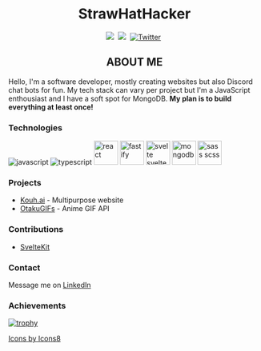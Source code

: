 <h1 align="center">StrawHatHacker</h1>

<p align="center">
    <a href="https://www.linkedin.com/in/panos-ntais">
        <img src="https://img.shields.io/badge/-LINKEDIN-blue?logo=linkedin&logoWidth=15&color=0A66C2&style=for-the-badge"/></a>&nbsp;
    <a href="https://codepen.io/strawhathacker">
        <img src="https://img.shields.io/badge/-CODEPEN-black?logo=codepen&logoWidth=16&style=for-the-badge"/></a>&nbsp;
    <a href="https://twitter.com/xSkillers3">
        <img src="https://img.shields.io/badge/Twitter-1DA1F2?style=for-the-badge&logo=twitter&logoColor=white" alt="Twitter" /></a>&nbsp;
</p>

<h2 align="center">ABOUT ME</h2>

Hello, I'm a software developer, mostly creating websites but also Discord chat bots for fun. My tech stack can vary per project but I'm a JavaScript enthousiast and I have a soft spot for MongoDB. <strong>My plan is to build everything at least once!</strong>

<h3>Technologies</h3>

<div>
    <img src="https://img.icons8.com/color/50/000000/javascript--v1.png" alt="javascript"/>
    <img src="https://img.icons8.com/color/50/000000/typescript.png" alt="typescript"/>
    <img height="48px" src="https://img.icons8.com/color/50/000000/react-native.png" alt="react"/>
    <img height="48px" src="https://www.fastify.io/images/fastify-logo-inverted.2180cc6b1919d47a.png" alt="fastify"/>
    <img height="48px" src="https://img.icons8.com/doodle/48/000000/svetle.png" alt="svelte sveltekit"/>
    <img height="48px" src="https://img.icons8.com/color/48/000000/mongodb.png" alt="mongodb"/>
    <img height="48px" src="https://sass-lang.com/assets/img/styleguide/color-1c4aab2b.png" alt="sass scss"/>
</div>

<h3>Projects</h3>

* [Kouh.ai](https://kouh.ai) - Multipurpose website
* [OtakuGIFs](https://otakugifs.xyz) - Anime GIF API

<h3>Contributions</h3>

* [SvelteKit](https://github.com/sveltejs/kit)

<h3>Contact</h3>

Message me on [LinkedIn](https://www.linkedin.com/in/panos-ntais)

<h3>Achievements</h3>

[![trophy](https://github-profile-trophy.vercel.app/?username=ryo-ma&theme=darkhub&column=8rank=S&margin-w=10&no-bg=true&no-frame=true)](https://github.com/ryo-ma/github-profile-trophy)

<a href="https://icons8.com/icon/123603/react-native">Icons by Icons8</a>

